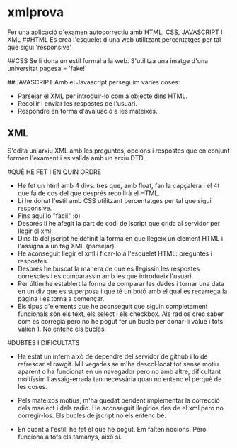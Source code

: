 # xmlprova
Fer una aplicació d'examen autocorrectiu amb HTML, CSS, JAVASCRIPT I XML
##HTML
Es crea l'esquelet d'una web utilitzant percentatges per tal que sigui 'responsive' 

##CSS
Se li dona un estil formal a la web. S'utilitza una imatge d'una universitat pagesa = 'fake!'

##JAVASCRIPT
Amb el Javascript perseguim vàries coses: 

* Parsejar el XML per introduir-lo com a objecte dins HTML.
* Recollir i enviar les respostes de l'usuari.
* Respondre en forma d'avaluació a les mateixes.

## XML
S'edita un arxiu XML amb les preguntes, opcions i respostes que en conjunt formen l'exament i es valida amb un arxiu DTD.


#QUÈ HE FET I EN QUIN ORDRE

* He fet un html amb 4 divs: tres que, amb float, fan la capçalera i el 4t que fa de cos del que després recollirà el HTML.
* Li he donat l'estil amb CSS utilitzant percentatges per tal que sigui responsive.
* Fins aquí lo "fàcil" :o)
* Després li he afegit la part de codi de jscript que crida al servidor per llegir el xml.
* Dins tb del jscript he definit la forma en que llegeix un element HTML i l'assigna a un tag XML (parsejar).
* He aconseguit llegir el xml i ficar-lo a l'esquelet HTML: preguntes i respostes. 
* Després he buscat la manera de que es llegissin les respostes corresctes i es comparassin amb les que introdueix l'usuari.
* Per últim he establert la forma de comparar les dades i tornar una data en un div que es superposa i que té un botó amb el qual es recarrega la pàgina i es torna a començar. 
* Els tipus d'elements que he aconseguit que siguin completament funcionals són els text, els select i els checkbox. Als radios crec saber com es corregia pero no he pogut fer un bucle per donar-li value i tots valien 1. No entenc els bucles.



#DUBTES I DIFICULTATS

* Ha estat un infern això de dependre del servidor de github i lo de refrescar el rawgit. Mil vegades se m'ha descol·locat tot sense motiu aparent o ha funcionat en un navegador pero no amb altre, dificultant moltíssim l'assaig-errada tan necessària quan no entenc el perquè de les coses. 

* Pels mateixos motius, m'ha quedat pendent implementar la correcció dels mselect i dels radio. He aconseguit llegirlos des de el xml pero no corregir-los. Els bucles de jscript no els entenc bé. 

* En quant a l'estil: he fet el que he pogut. Em falten nocions. Pero funciona a tots els tamanys, això sí. 

